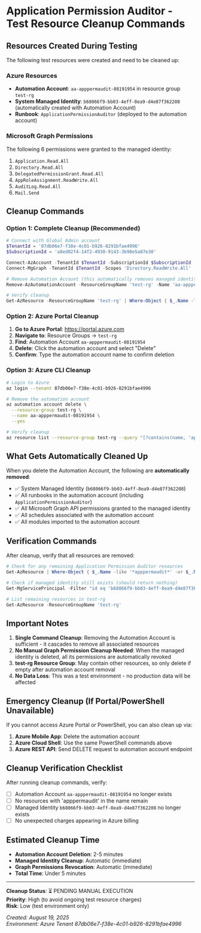 # Application Permission Auditor - Test Resource Cleanup Commands

## Resources Created During Testing

The following test resources were created and need to be cleaned up:

### Azure Resources
- **Automation Account**: `aa-apppermaudit-08191954` in resource group `test-rg`
- **System Managed Identity**: `b68066f9-bb03-4eff-8ea9-d4e87f362208` (automatically created with Automation Account)
- **Runbook**: `ApplicationPermissionAuditor` (deployed to the automation account)

### Microsoft Graph Permissions
The following 6 permissions were granted to the managed identity:
1. `Application.Read.All`
2. `Directory.Read.All`
3. `DelegatedPermissionGrant.Read.All`
4. `AppRoleAssignment.ReadWrite.All`
5. `AuditLog.Read.All`
6. `Mail.Send`

## Cleanup Commands

### Option 1: Complete Cleanup (Recommended)

```powershell
# Connect with Global Admin account
$TenantId = '87db06e7-f38e-4c01-b926-8291bfae4996'
$SubscriptionId = 'a8ed02f4-14f2-4930-9143-3b90e5a87e30'

Connect-AzAccount -TenantId $TenantId -SubscriptionId $SubscriptionId
Connect-MgGraph -TenantId $TenantId -Scopes 'Directory.ReadWrite.All'

# Remove Automation Account (this automatically removes managed identity, runbooks, and Graph permissions)
Remove-AzAutomationAccount -ResourceGroupName 'test-rg' -Name 'aa-apppermaudit-08191954' -Force

# Verify cleanup
Get-AzResource -ResourceGroupName 'test-rg' | Where-Object { $_.Name -like '*apppermaudit*' }
```

### Option 2: Azure Portal Cleanup

1. **Go to Azure Portal**: https://portal.azure.com
2. **Navigate to**: Resource Groups → `test-rg`
3. **Find**: Automation Account `aa-apppermaudit-08191954`
4. **Delete**: Click the automation account and select "Delete"
5. **Confirm**: Type the automation account name to confirm deletion

### Option 3: Azure CLI Cleanup

```bash
# Login to Azure
az login --tenant 87db06e7-f38e-4c01-b926-8291bfae4996

# Remove the automation account
az automation account delete \
  --resource-group test-rg \
  --name aa-apppermaudit-08191954 \
  --yes

# Verify cleanup
az resource list --resource-group test-rg --query "[?contains(name, 'apppermaudit')]"
```

## What Gets Automatically Cleaned Up

When you delete the Automation Account, the following are **automatically removed**:
- ✅ System Managed Identity (`b68066f9-bb03-4eff-8ea9-d4e87f362208`)
- ✅ All runbooks in the automation account (including `ApplicationPermissionAuditor`)
- ✅ All Microsoft Graph API permissions granted to the managed identity
- ✅ All schedules associated with the automation account
- ✅ All modules imported to the automation account

## Verification Commands

After cleanup, verify that all resources are removed:

```powershell
# Check for any remaining Application Permission Auditor resources
Get-AzResource | Where-Object { $_.Name -like '*apppermaudit*' -or $_.Name -like '*ApplicationPermission*' }

# Check if managed identity still exists (should return nothing)
Get-MgServicePrincipal -Filter "id eq 'b68066f9-bb03-4eff-8ea9-d4e87f362208'"

# List remaining resources in test-rg
Get-AzResource -ResourceGroupName 'test-rg'
```

## Important Notes

1. **Single Command Cleanup**: Removing the Automation Account is sufficient - it cascades to remove all associated resources
2. **No Manual Graph Permission Cleanup Needed**: When the managed identity is deleted, all its permissions are automatically revoked
3. **test-rg Resource Group**: May contain other resources, so only delete if empty after automation account removal
4. **No Data Loss**: This was a test environment - no production data will be affected

## Emergency Cleanup (If Portal/PowerShell Unavailable)

If you cannot access Azure Portal or PowerShell, you can also clean up via:

1. **Azure Mobile App**: Delete the automation account
2. **Azure Cloud Shell**: Use the same PowerShell commands above
3. **Azure REST API**: Send DELETE request to automation account endpoint

## Cleanup Verification Checklist

After running cleanup commands, verify:
- [ ] Automation Account `aa-apppermaudit-08191954` no longer exists
- [ ] No resources with 'apppermaudit' in the name remain
- [ ] Managed Identity `b68066f9-bb03-4eff-8ea9-d4e87f362208` no longer exists
- [ ] No unexpected charges appearing in Azure billing

## Estimated Cleanup Time

- **Automation Account Deletion**: 2-5 minutes
- **Managed Identity Cleanup**: Automatic (immediate)
- **Graph Permissions Revocation**: Automatic (immediate)
- **Total Time**: Under 5 minutes

---

**Cleanup Status**: ⏳ PENDING MANUAL EXECUTION  
**Priority**: High (to avoid ongoing test resource charges)  
**Risk**: Low (test environment only)  

*Created: August 19, 2025*  
*Environment: Azure Tenant 87db06e7-f38e-4c01-b926-8291bfae4996*
